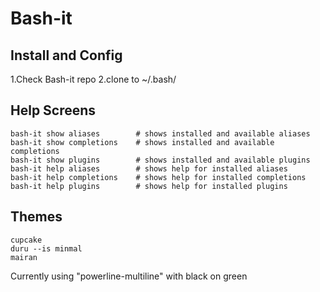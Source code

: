 # Bash-it

## Install and Config

1.Check Bash-it repo
2.clone to ~/.bash/

## Help Screens

```
bash-it show aliases        # shows installed and available aliases
bash-it show completions    # shows installed and available completions
bash-it show plugins        # shows installed and available plugins
bash-it help aliases        # shows help for installed aliases
bash-it help completions    # shows help for installed completions
bash-it help plugins        # shows help for installed plugins
```

## Themes
```
cupcake
duru --is minmal
mairan
```

Currently using "powerline-multiline" with black on green